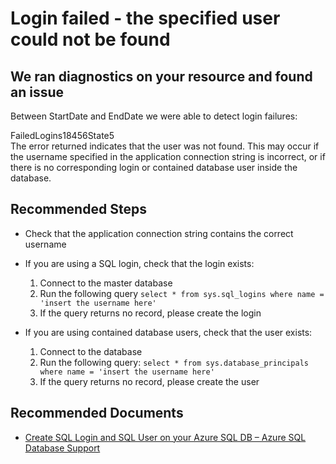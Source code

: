 <properties
	pageTitle="Login failed - the specified user could not be found"
	description="Login failed because the specified user could not be found"
	infoBubbleText="We ran diagnostics on your resource and found that login failed because the specified user could not be found"
	service="microsoft.sql"
	resource="servers"
	ms.author="vitomaz"
	authors="vitomaz-msft"
	displayOrder=""
	articleId="sql_connectivity_18456_5"
	diagnosticScenario="SqlConnectivity"
	selfHelpType="diagnostics"
	supportTopicIds="32630429"
	resourceTags=""
	productPesIds="13491"
	cloudEnvironments="public,blackForest,fairfax,mooncake"
/>
# Login failed - the specified user could not be found

## We ran diagnostics on your resource and found an issue

<!--issueDescription-->
Between <!--$StartDate-->StartDate<!--/$StartDate--> and <!--$EndDate-->EndDate<!--/$EndDate--> we were able to detect login failures:<br>

<!--$FailedLogins18456State5--> FailedLogins18456State5 <!--/$FailedLogins18456State5-->
<!--/issueDescription-->
<br>
The error returned indicates that the user was not found. This may occur if the username specified in the application connection string is incorrect, or if there is no corresponding login or contained database user inside the database.
<br>

## **Recommended Steps**

* Check that the application connection string contains the correct username
* If you are using a SQL login, check that the login exists:

	1. Connect to the master database
	2. Run the following query `select * from sys.sql_logins where name = 'insert the username here'`
	3. If the query returns no record, please create the login

* If you are using contained database users, check that the user exists:
	
	1. Connect to the database
	2. Run the following query: `select * from sys.database_principals where name = 'insert the username here'`
	3. If the query returns no record, please create the user

## **Recommended Documents**

* [Create SQL Login and SQL User on your Azure SQL DB – Azure SQL Database Support](https://blogs.msdn.microsoft.com/azuresqldbsupport/2016/10/05/create-sql-login-and-sql-user-on-your-azure-sql-db/)
